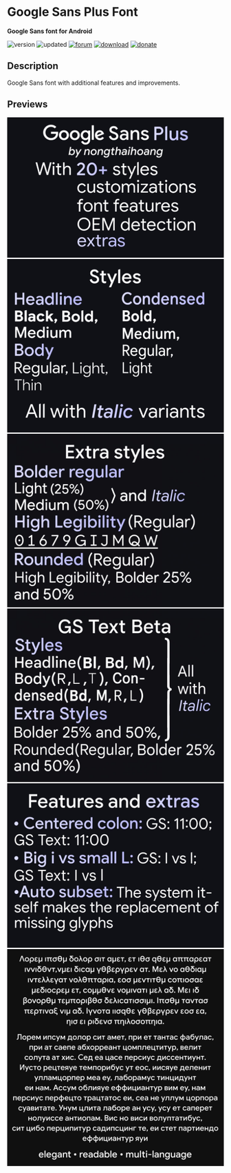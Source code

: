 # Google Sans Plus Font
**Google Sans font for Android**

![version](https://img.shields.io/badge/Version-3.4.1-brightgreen.svg) 
![updated](https://img.shields.io/badge/Updated-Jun_26,_2020-green.svg) 
[![forum](https://img.shields.io/badge/Forum-XDA-orange.svg)](https://forum.xda-developers.com/apps/magisk/font-headline-fonts-nongthaihoang-t3886349) 
[![download](https://img.shields.io/badge/Download-↓-yellow.svg)](https://github.com/nongthaihoang/google_sans_plus_font/releases)
[![donate](https://img.shields.io/badge/Donate-Paypal-blue.svg)](https://paypal.me/nongthaihoang)
 
## Description
Google Sans font with additional features and improvements.

## Previews
![img](https://raw.githubusercontent.com/nongthaihoang/gs_images/master/gsp/1.jpg)
![img](https://raw.githubusercontent.com/nongthaihoang/gs_images/master/gsp/2.jpg)
![img](https://raw.githubusercontent.com/nongthaihoang/gs_images/master/gsp/32.jpg)
![img](https://raw.githubusercontent.com/nongthaihoang/gs_images/master/gsp/42.jpg)
![img](https://raw.githubusercontent.com/nongthaihoang/gs_images/master/gsp/5.jpg)
![img](https://raw.githubusercontent.com/nongthaihoang/gs_images/master/gsp/6.jpg)
